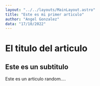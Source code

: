 ```yaml
---
layout: "../../layouts/MainLayout.astro"
title: "Este es mi primer articulo"
author: "Angel Gonzalez"
data: "17/10/2022"
---
```


# El titulo del articulo

## Este es un subtitulo

Este es un articulo random....

